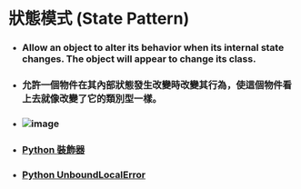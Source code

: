 狀態模式 (State Pattern)
=====
* ### Allow an object to alter its behavior when its internal state changes. The object will appear to change its class.
* ### 允許一個物件在其內部狀態發生改變時改變其行為，使這個物件看上去就像改變了它的類別型一樣。
* ### ![image](https://gitlab.com/ChiangWei/main/-/raw/master/DesignPatterns%20(Python)/%E7%8B%80%E6%85%8B%E6%A8%A1%E5%BC%8F%20(State%20Pattern)/%E7%8B%80%E6%85%8B%E6%A8%A1%E5%BC%8F%E7%9A%84%E9%A1%9E%E5%88%A5%E5%9C%96.jpg)
* ### [Python 裝飾器](https://ithelp.ithome.com.tw/articles/10200763)
* ### [Python UnboundLocalError](https://www.kawabangga.com/posts/2245)
